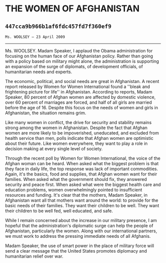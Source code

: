 # THE WOMEN OF AFGHANISTAN
## `447cca9b966b1af6fdc457fd7f360ef9`
`Ms. WOOLSEY — 23 April 2009`

---


Ms. WOOLSEY. Madam Speaker, I applaud the Obama administration for 
focusing on the human face of our Afghanistan policy. Rather than going 
with a policy based on military might alone, the administration is 
supporting an expansion of the surge of diplomats, of development 
officials, of humanitarian needs and experts.

The economic, political, and social needs are great in Afghanistan. A 
recent report released by Women for Women International found a ''bleak 
and frightening picture for life'' in Afghanistan. According to 
reports, Madam Speaker, 80 percent of Afghan women are affected by 
domestic violence, over 60 percent of marriages are forced, and half of 
all girls are married before the age of 16. Despite this focus on the 
needs of women and girls in Afghanistan, the situation remains grim.

Like many women in conflict, the drive for security and stability 
remains strong among the women in Afghanistan. Despite the fact that 
Afghan women are more likely to be impoverished, uneducated, and 
excluded from health service than men, polls indicate that Afghan women 
are optimistic about their future. Like women everywhere, they want to 
play a role in decision making at every single level of society.

Through the recent poll by Women for Women International, the voice 
of the Afghan woman can be heard. When asked what the biggest problem 
is that they face in daily life, the top response was lack of important 
commodities. Again, it's the basics, food and supplies, that Afghan 
women want for their families. When asked what the government should 
fix, they answered security and peace first. When asked what were the 
biggest health care and education problems, women overwhelmingly 
pointed to insufficient resources and funding. It's clear that the 
mothers, Madam Speaker, in Afghanistan want all that mothers want 
around the world: to provide for the basic needs of their families. 
They want their children to be well. They want their children to be 
well fed, well educated, and safe.

While I remain concerned about the increase in our military presence, 
I am hopeful that the administration's diplomatic surge can help the 
people of Afghanistan, particularly the women. Along with our 
international partners, we must work to address the pressing immediate 
needs of all Afghanis.

Madam Speaker, the use of smart power in the place of military force 
will send a clear message that the United States promotes diplomacy and 
humanitarian relief over war.
